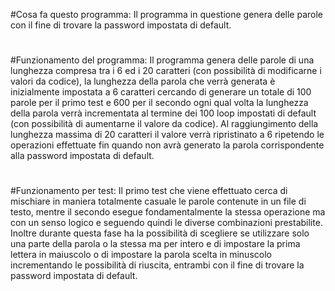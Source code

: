 #Cosa fa questo programma:
Il programma in questione genera delle parole con il fine di trovare la password impostata di default.
#
#Funzionamento del programma:
Il programma genera delle parole di una lunghezza compresa tra i 6 ed i 20 caratteri (con possibilità di modificarne i valori da codice), la lunghezza della parola che verrà generata è inizialmente impostata a 6 caratteri cercando di generare un totale di 100 parole per il primo test e 600 per il secondo ogni qual volta la lunghezza della parola verrà incrementata al termine dei 100 loop impostati di default (con possibilità di aumentarne il valore da codice). Al raggiungimento della lunghezza massima di 20 caratteri il valore verrà ripristinato a 6 ripetendo le operazioni effettuate fin quando non avrà generato la parola corrispondente alla password impostata di default.
#
#Funzionamento per test:
Il primo test che viene effettuato cerca di mischiare in maniera totalmente casuale le parole contenute in un file di testo, mentre il secondo esegue fondamentalmente la stessa operazione ma con un senso logico e seguendo quindi le diverse combinazioni prestabilite. Inoltre durante questa fase ha la possibilità di scegliere se utilizzare solo una parte della parola o la stessa ma per intero e di impostare la prima lettera in maiuscolo o di impostare la parola scelta in minuscolo incrementando le possibilità di riuscita, entrambi con il fine di trovare la password impostata di default.
